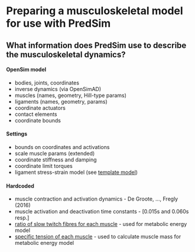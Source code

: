 
# Preparing a musculoskeletal model for use with PredSim

## What information does PredSim use to describe the musculoskeletal dynamics?


#### OpenSim model
- bodies, joints, coordinates
- inverse dynamics (via OpenSimAD)
- muscles (names, geometry, Hill-type params)
- ligaments (names, geometry, params)
- coordinate actuators
- contact elements
- coordinate bounds

#### Settings
- bounds on coordinates and activations
- scale muscle params (extended)
- coordinate stiffness and damping
- coordinate limit torques
- ligament stress-strain model (see [template model](../ModelComponents/ligamentForceLength_template.m))

#### Hardcoded
- muscle contraction and activation dynamics - De Groote, ..., Fregly (2016)
- muscle activation and deactivation time constants - [0.015s and 0.060s resp.]
- [ratio of slow twitch fibres for each muscle](../PreProcessing/getSlowTwitchRatios.m) - used for metabolic energy model
- [specific tension of each muscle](../PreProcessing/getSpecificTensions.m) - used to calculate muscle mass for metabolic energy model
